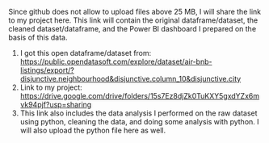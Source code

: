 Since github does not allow to upload files above 25 MB, I will share the link to my project here.
This link will contain the original dataframe/dataset, the cleaned dataset/dataframe, and the Power BI dashboard I prepared on the basis of this data.
1. I got this open dataframe/dataset from: https://public.opendatasoft.com/explore/dataset/air-bnb-listings/export/?disjunctive.neighbourhood&disjunctive.column_10&disjunctive.city
2. Link to my project: https://drive.google.com/drive/folders/15s7Ez8djZk0TuKXY5gxdYZx6mvk94pjf?usp=sharing
3. This link also includes the data analysis I performed on the raw dataset using python, cleaning the data, and doing some analysis with python. I will also upload the python file here as well.
